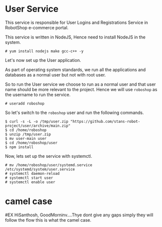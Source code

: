 
# User Service

This service is responsible for User Logins and Registrations Service in RobotShop e-commerce portal.

This service is written in NodeJS, Hence need to install NodeJS in the system.


```
# yum install nodejs make gcc-c++ -y 
```

Let's now set up the User application.

As part of operating system standards, we run all the applications and databases as a normal user but not with root user.

So to run the User service we choose to run as a normal user and that user name should be more relevant to the project. Hence we will use `roboshop` as the username to run the service.

```
# useradd roboshop
```

So let's switch to the `roboshop` user and run the following commands.

```
$ curl -s -L -o /tmp/user.zip "https://github.com/stans-robot-project/user/archive/main.zip"
$ cd /home/roboshop
$ unzip /tmp/user.zip
$ mv user-main user
$ cd /home/roboshop/user
$ npm install 
```


Now, lets set up the service with systemctl.

```
# mv /home/roboshop/user/systemd.service /etc/systemd/system/user.service
# systemctl daemon-reload
# systemctl start user
# systemctl enable user
```

# camel case
#EX  HiSanthosh, GoodMorninv....Thye dont give any gaps simply they will follow the flow this is what the camel case.


